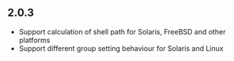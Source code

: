 ## 2.0.3

* Support calculation of shell path for Solaris, FreeBSD and other platforms
* Support different group setting behaviour for Solaris and Linux
